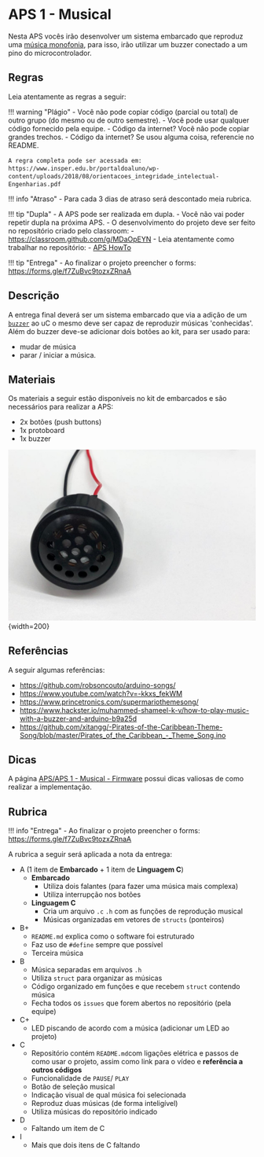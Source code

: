 # APS 1 - Musical

Nesta APS vocês irão desenvolver um sistema embarcado que reproduz uma [música monofonia](https://en.wikipedia.org/wiki/Monophony), para isso, irão utilizar um 
buzzer conectado a um pino do microcontrolador.

## Regras

Leia atentamente as regras a seguir:

!!! warning "Plágio"
    - Você não pode copiar código (parcial ou total) de outro grupo (do mesmo ou de outro semestre).
    - Você pode usar qualquer código fornecido pela equipe.
    - Código da internet? Você não pode copiar grandes trechos.
    - Código da internet? Se usou alguma coisa, referencie no README.
    
    A regra completa pode ser acessada em: https://www.insper.edu.br/portaldoaluno/wp-content/uploads/2018/08/orientacoes_integridade_intelectual-Engenharias.pdf
    
!!! info "Atraso"
    - Para cada 3 dias de atraso será descontado meia rubrica.
 
!!! tip "Dupla"
    - A APS pode ser realizada em dupla.
    - Você não vai poder repetir dupla na próxima APS.
    - O desenvolvimento do projeto deve ser feito no repositório criado
    pelo classroom:
        - https://classroom.github.com/g/MDaOpEYN
    - Leia atentamente como trabalhar no repositório:
         - [APS HowTo](/ComputacaoEmbarcada/APS-howto/)

!!! tip "Entrega"
    - Ao finalizar o projeto preencher o forms: https://forms.gle/f7ZuBvc9tozxZRnaA

## Descrição

A entrega final deverá ser um sistema embarcado que via a adição de um [`buzzer`](https://en.wikipedia.org/wiki/Buzzer) ao uC o mesmo deve ser capaz de reproduzir músicas 'conhecidas'. Além do buzzer deve-se adicionar dois botões ao kit, para ser usado para: 

- mudar de música
- parar / iniciar a música.

## Materiais

Os materiais a seguir estão disponíveis no kit de embarcados e são necessários para realizar a APS:

- 2x botões (push buttons)
- 1x protoboard
- 1x buzzer 

![](imgs/APS-1/falante.jpeg){width=200}

## Referências

A seguir algumas referências:

- https://github.com/robsoncouto/arduino-songs/
- https://www.youtube.com/watch?v=-kkxs_fekWM
- https://www.princetronics.com/supermariothemesong/
- https://www.hackster.io/muhammed-shameel-k-v/how-to-play-music-with-a-buzzer-and-arduino-b9a25d
- https://github.com/xitangg/-Pirates-of-the-Caribbean-Theme-Song/blob/master/Pirates_of_the_Caribbean_-_Theme_Song.ino

## Dicas

A página [APS/APS 1 - Musical - Firmware](/ComputacaoEmbarcada/APS-1-Musical-software) possui
dicas valiosas de como realizar a implementação.

## Rubrica

!!! info "Entrega"
    - Ao finalizar o projeto preencher o forms: https://forms.gle/f7ZuBvc9tozxZRnaA

A rubrica a seguir será aplicada a nota da entrega:

- A (1 item de **Embarcado** + 1 item de **Linguagem C**)
    - **Embarcado**
        - Utiliza dois falantes (para fazer uma música mais complexa)
        - Utiliza interrupção nos botões
    - **Linguagem C**
        - Cria um arquivo `.c` `.h` com as funções de reprodução musical
        - Músicas organizadas em vetores de `structs` (ponteiros)
- B+
    - `README.md` explica como o software foi estruturado
    - Faz uso de `#define` sempre que possível 
    - Terceira música
- B 
    - Música separadas em arquivos `.h`
    - Utiliza `struct` para organizar as músicas
    - Código organizado em funções e que recebem `struct` contendo música
    - Fecha todos os `issues` que forem abertos no repositório (pela equipe)
- C+
    - LED piscando de acordo com a música (adicionar um LED ao projeto)
- C
    - Repositório contém `README.md`com ligações elétrica e passos de como usar o projeto, assim como link para o vídeo e **referência a outros códigos**
    - Funcionalidade de `PAUSE`/ `PLAY`
    - Botão de seleção musical
    - Indicação visual de qual música foi selecionada
    - Reproduz duas músicas (de forma inteligível)
    - Utiliza músicas do repositório indicado
- D
    - Faltando um item de C
- I
    - Mais que dois itens de C faltando

